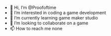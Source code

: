 - 👋 Hi, I’m @Proofoftime
- 👀 I’m interested in coding a game development 
- 🌱 I’m currently learning game maker studio
- 💞️ I’m looking to collaborate on a game
- 📫 How to reach me none

<!---
Proofoftime/Proofoftime is a ✨ special ✨ repository because its `README.md` (this file) appears on your GitHub profile.
You can click the Preview link to take a look at your changes.
--->
